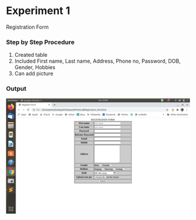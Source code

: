 # Experiment 1
Registration Form

### Step by Step Procedure
1. Created table
2. Included First name, Last name, Address, Phone no, Password, DOB, Gender, Hobbies
3. Can add picture

### Output
![output](Reg_form.png)

